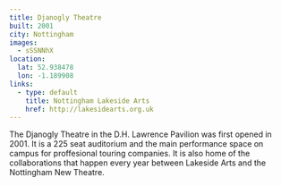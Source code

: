 ```yaml
---
title: Djanogly Theatre
built: 2001
city: Nottingham
images:
  - sSSNNhX
location:
  lat: 52.938478
  lon: -1.189908
links:
  - type: default
    title: Nottingham Lakeside Arts 
    href: http://lakesidearts.org.uk
---
```


The Djanogly Theatre in the D.H. Lawrence Pavilion was first opened in 2001. It is a 225 seat auditorium and the main performance space on campus for proffesional touring companies. It is also home of the collaborations that happen every year between Lakeside Arts and the Nottingham New Theatre.
